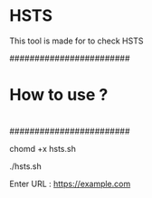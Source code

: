 # HSTS

This tool is made for to check HSTS 

########################
#                      #
#     How to use ?     #
#                      #
########################

chomd +x hsts.sh

./hsts.sh

Enter URL : https://example.com
